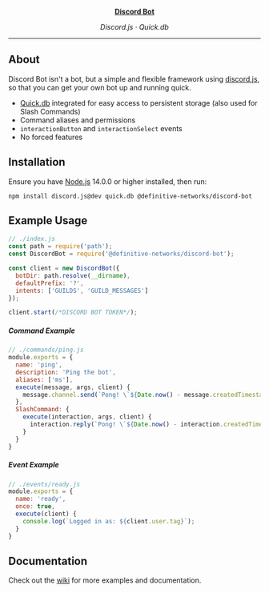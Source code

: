 <p align="center">
  <a href="https://github.com/definitive-networks/discord-bot" target="_blank">
    <strong>Discord Bot</strong>
  </a>
</p>

<p align="center"><em>Discord.js · Quick.db</em></p>

---

## About
Discord Bot isn't a bot, but a simple and flexible framework using [discord.js](https://github.com/discordjs/discord.js), so that you can get your own bot up and running quick.
  - [Quick.db](https://quickdb.js.org/) integrated for easy access to persistent storage (also used for Slash Commands)
  - Command aliases and permissions
  - `interactionButton` and `interactionSelect` events
  - No forced features

## Installation
Ensure you have [Node.js](https://nodejs.org/) 14.0.0 or higher installed, then run:

```sh-session
npm install discord.js@dev quick.db @definitive-networks/discord-bot
```

## Example Usage

```js
// ./index.js
const path = require('path');
const DiscordBot = require('@definitive-networks/discord-bot');

const client = new DiscordBot({
  botDir: path.resolve(__dirname),
  defaultPrefix: '?',
  intents: ['GUILDS', 'GUILD_MESSAGES']
});

client.start(/*DISCORD BOT TOKEN*/);
```

##### Command Example
```js
// ./commands/ping.js
module.exports = {
  name: 'ping',
  description: 'Ping the bot',
  aliases: ['ms'],
  execute(message, args, client) {
    message.channel.send(`Pong! \`${Date.now() - message.createdTimestamp}ms\``);
  },
  SlashCommand: {
    execute(interaction, args, client) {
      interaction.reply(`Pong! \`${Date.now() - interaction.createdTimestamp}ms\``);
    }
  }
}
```

##### Event Example
```js
// ./events/ready.js
module.exports = {
  name: 'ready',
  once: true,
  execute(client) {
    console.log(`Logged in as: ${client.user.tag}`);
  }
}
```

## Documentation
Check out the [wiki](https://github.com/definitive-networks/discord-bot/wiki) for more examples and documentation.
